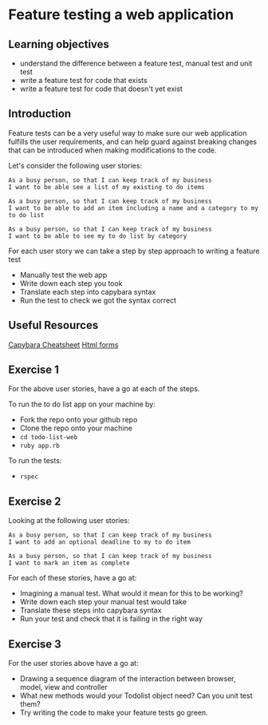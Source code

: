 # Feature testing a web application

## Learning objectives
- understand the difference between a feature test, manual test and unit
test
- write a feature test for code that exists
- write a feature test for code that doesn't yet exist

## Introduction
Feature tests can be a very useful way to make sure our web application
fulfills the user requirements, and can help guard against breaking
changes that can be introduced when making modifications to the code.

Let's consider the following user stories:

```
As a busy person, so that I can keep track of my business
I want to be able see a list of my existing to do items
```

```
As a busy person, so that I can keep track of my business 
I want to be able to add an item including a name and a category to my to do list
```

```
As a busy person, so that I can keep track of my business 
I want to be able to see my to do list by category
```

For each user story we can take a step by step approach to writing a feature test

- Manually test the web app
- Write down each step you took
- Translate each step into capybara syntax
- Run the test to check we got the syntax correct

## Useful Resources
[Capybara Cheatsheet](https://devhints.io/capybara)
[Html forms](https://www.w3schools.com/html/html_forms.asp)


## Exercise 1

For the above user stories, have a go at each of the steps.

To run the to do list app on your machine by:

- Fork the repo onto your github repo
- Clone the repo onto your machine
- `cd todo-list-web`
- `ruby app.rb`

To run the tests:
- `rspec`

## Exercise 2

Looking at the following user stories:

```
As a busy person, so that I can keep track of my business 
I want to add an optional deadline to my to do item
```

```
As a busy person, so that I can keep track of my business 
I want to mark an item as complete
```

For each of these stories, have a go at:

- Imagining a manual test. What would it mean for this to be working?
- Write down each step your manual test would take
- Translate these steps into capybara syntax
- Run your test and check that it is failing in the right way

## Exercise 3

For the user stories above have a go at:
- Drawing a sequence diagram of the interaction between browser, 
model, view and controller
- What new methods would your Todolist object need? Can you unit test them?
- Try writing the code to make your feature tests go green.



